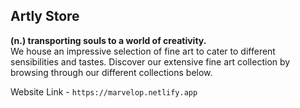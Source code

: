 ## Artly Store

**(n.) transporting souls to a world of creativity.**
<br/>
We house an impressive selection of fine art to cater to different sensibilities and tastes. Discover our extensive fine art collection by browsing through our different collections below.

Website Link - `https://marvelop.netlify.app`
 
